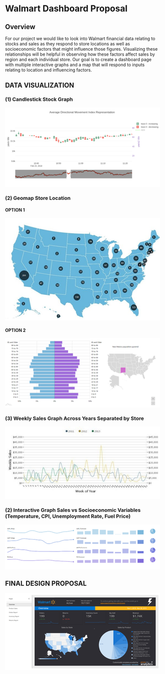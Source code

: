 # Walmart Dashboard Proposal

## Overview
For our project we would like to look into Walmart financial data relating to stocks and sales as they respond to store locations as well as socioeconomic factors that might influence those figures. Visualizing these relationships will be helpful in observing how these factors affect sales by region and each individual store. Our goal is to create a dashboard page with multiple interactive graphs and a map that will respond to inputs relating to location and influencing factors.


## DATA VISUALIZATION
### (1) Candlestick Stock Graph
![Candlestick Graph](images/Candlestick_Sample.PNG)

### (2) Geomap Store Location
#### OPTION 1
![Map Graph](images/Map_Sample.jpg)
#### OPTION 2
![Map Graph](images/Map2_Sample.PNG)

### (3) Weekly Sales Graph Across Years Separated by Store
![Map Graph](images/Sales_Sample.jpg)

### (2) Interactive Graph Sales vs Socioeconomic Variables (Temperature, CPI, Unemployment Rate, Fuel Price)
![Map Graph](images/Sales(2)_Sample.png)

## FINAL DESIGN PROPOSAL
![Dashboard Sample](images/Walmart_Sample.png)
